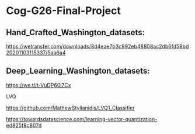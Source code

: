 # Cog-G26-Final-Project
## Hand_Crafted_Washington_datasets:
https://wetransfer.com/downloads/8d4eae7b3c992eb48808ac2db6fd58bd20201103115337/5aa6a4


## Deep_Learning_Washington_datasets:
https://we.tl/t-VuDP60l7Cx


LVQ

https://github.com/MathewStylianidis/LVQ1_Classifier

https://towardsdatascience.com/learning-vector-quantization-ed825f8c807d
